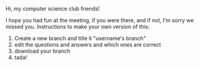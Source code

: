 Hi, my computer science club friends!

I hope you had fun at the meeting, if you were there, and if not, I'm sorry we missed you.
Instructions to make your own version of this:
1. Create a new branch and title it "username's branch"
2. edit the questions and answers and which ones are correct
3. download your branch
4. tada!
